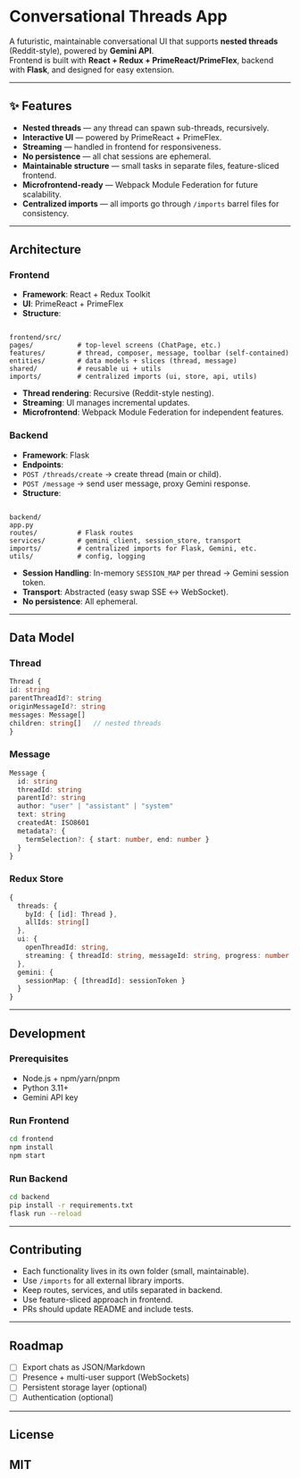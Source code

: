 # Conversational Threads App

A futuristic, maintainable conversational UI that supports **nested threads** (Reddit-style), powered by **Gemini API**.  
Frontend is built with **React + Redux + PrimeReact/PrimeFlex**, backend with **Flask**, and designed for easy extension.  

---

## ✨ Features
- **Nested threads** — any thread can spawn sub-threads, recursively.  
- **Interactive UI** — powered by PrimeReact + PrimeFlex.  
- **Streaming** — handled in frontend for responsiveness.  
- **No persistence** — all chat sessions are ephemeral.  
- **Maintainable structure** — small tasks in separate files, feature-sliced frontend.  
- **Microfrontend-ready** — Webpack Module Federation for future scalability.  
- **Centralized imports** — all imports go through `/imports` barrel files for consistency.  

---

## Architecture

### Frontend
- **Framework**: React + Redux Toolkit  
- **UI**: PrimeReact + PrimeFlex  
- **Structure**:
```

frontend/src/
pages/           # top-level screens (ChatPage, etc.)
features/        # thread, composer, message, toolbar (self-contained)
entities/        # data models + slices (thread, message)
shared/          # reusable ui + utils
imports/         # centralized imports (ui, store, api, utils)

```
- **Thread rendering**: Recursive (Reddit-style nesting).  
- **Streaming**: UI manages incremental updates.  
- **Microfrontend**: Webpack Module Federation for independent features.  

### Backend
- **Framework**: Flask  
- **Endpoints**:
- `POST /threads/create` → create thread (main or child).  
- `POST /message` → send user message, proxy Gemini response.  
- **Structure**:
```

backend/
app.py
routes/          # Flask routes
services/        # gemini_client, session_store, transport
imports/         # centralized imports for Flask, Gemini, etc.
utils/           # config, logging

````
- **Session Handling**: In-memory `SESSION_MAP` per thread → Gemini session token.  
- **Transport**: Abstracted (easy swap SSE ↔ WebSocket).  
- **No persistence**: All ephemeral.  

---

## Data Model

### Thread
```ts
Thread {
id: string
parentThreadId?: string
originMessageId?: string
messages: Message[]
children: string[]   // nested threads
}
````

### Message

```ts
Message {
  id: string
  threadId: string
  parentId?: string
  author: "user" | "assistant" | "system"
  text: string
  createdAt: ISO8601
  metadata?: {
    termSelection?: { start: number, end: number }
  }
}
```

### Redux Store

```ts
{
  threads: {
    byId: { [id]: Thread },
    allIds: string[]
  },
  ui: {
    openThreadId: string,
    streaming: { threadId: string, messageId: string, progress: number }
  },
  gemini: {
    sessionMap: { [threadId]: sessionToken }
  }
}
```

---

## Development

### Prerequisites

* Node.js + npm/yarn/pnpm
* Python 3.11+
* Gemini API key

### Run Frontend

```bash
cd frontend
npm install
npm start
```

### Run Backend

```bash
cd backend
pip install -r requirements.txt
flask run --reload
```

---

## Contributing

* Each functionality lives in its own folder (small, maintainable).
* Use `/imports` for all external library imports.
* Keep routes, services, and utils separated in backend.
* Use feature-sliced approach in frontend.
* PRs should update README and include tests.

---

## Roadmap

* [ ] Export chats as JSON/Markdown
* [ ] Presence + multi-user support (WebSockets)
* [ ] Persistent storage layer (optional)
* [ ] Authentication (optional)

---

## License

MIT
---
